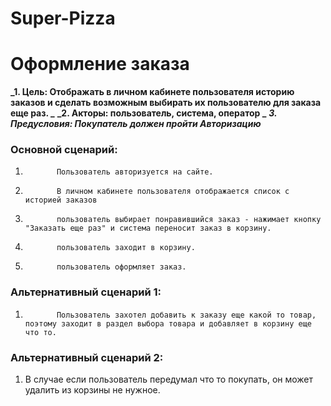 # Super-Pizza
# Оформление заказа
**_1. Цель: Отображать в личном кабинете пользователя историю заказов и сделать возможным выбирать их пользователю для заказа еще раз. _**
**_2. Акторы: пользователь, система, оператор _**
**_3. Предусловия: Покупатель должен пройти Авторизацию_**
### Основной сценарий:
1.            Пользователь авторизуется на сайте.
2.            В личном кабинете пользователя отображается список с историей заказов
3.            пользователь выбирает понравившийся заказ - нажимает кнопку "Заказать еще раз" и система переносит заказ в корзину.
4.            пользователь заходит в корзину.
5.            пользователь оформляет заказ.


### Альтернативный сценарий 1:
1.            Пользователь захотел добавить к заказу еще какой то товар, поэтому заходит в раздел выбора товара и добавляет в корзину еще что то.
### Альтернативный сценарий 2:
1. В случае если пользователь передумал что то покупать, он может удалить из корзины не нужное.
